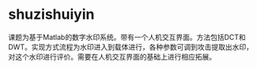 # shuzishuiyin
课题为基于Matlab的数字水印系统。带有一个人机交互界面。方法包括DCT和DWT。实现方式流程为水印进入到载体进行，各种参数可调到攻击提取出水印，对这个水印进行评价。需要在人机交互界面的基础上进行相应拓展。
